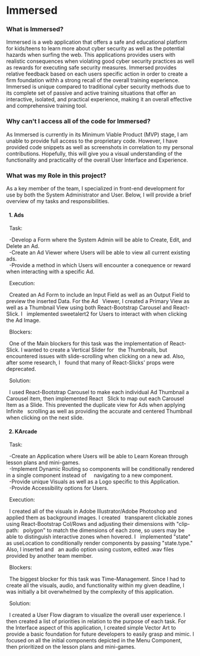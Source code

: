 # Immersed

<h3>What is Immersed?</h3>
Immersed is a web application that offers a safe and educational platform for kids/teens to learn more about cyber security as well as the potential hazards when surfing the web. This applications provides users with realistic consequences when violating good cyber security practices as well as rewards for executing safe security measures. Immersed provides relative feedback based on each users specific action in order to create a firm foundation withh a strong recall of the overall training experience. Immersed is unique compared to traditional cyber security methods due to its complete set of passive and active training situations that offer an interactive, isolated, and practical experience, making it an overall effective and comprehensive training tool.
  </br>
<h3>Why can't I access all of the code for Immersed?</h3>
As Immersed is currently in its Minimum Viable Product (MVP) stage, I am unable to provide full access to the proprietary code. However, I have provided code snippets as well as screenshots in correlation to my personal contributions. Hopefully, this will give you a visual understanding of the functionality and practicality of the overall User Interface and Experience.
  </br>
<h3>What was my Role in this project?</h3>
As a key member of the team, I specialized in front-end development for use by both the System Administrator and User. Below, I will provide a brief overview of my tasks and responsibilities.
  </br>
<h4>&nbsp; 1. Ads</h4>
&nbsp; Task:
  </br>
<p>&nbsp; -Develop a Form where the System Admin will be able to Create, Edit, and Delete an Ad. 
  </br>
&nbsp; -Create an Ad Viewer where Users will be able to view all current existing ads.
  </br>
&nbsp; -Provide a method in which Users will encounter a conequence or reward when interacting with a specific Ad.</p>
&nbsp; Execution: 
  </br>
<p>&nbsp; Created an Ad Form to include an Input Field as well as an Output Field to preview the inserted Data. For the Ad &nbsp;&nbsp;Viewer, I created a Primary View as well as a Thumbnail View using both React-Bootstrap Carousel and React-Slick. I &nbsp;&nbsp;implemented sweetalert2 for Users to interact with when clicking the Ad Image.</p>
&nbsp; Blockers:
  </br>
<p>&nbsp; One of the Main blockers for this task was the implementation of React-Slick. I wanted to create a Vertical Slider for &nbsp;&nbsp;the Thumbnails, but encountered issues with slide-scrolling when clicking on a new ad. Also, after some research, I &nbsp;&nbsp;found that many of React-Slicks' props were deprecated.</p>
&nbsp; Solution:
  </br>
<p>&nbsp; I used React-Bootstrap Carousel to make each individual Ad Thumbnail a Carousel item, then implemented React &nbsp;&nbsp;Slick to map out each Carousel Item as a Slide. This prevented the duplicate view for Ads when applying Infinite &nbsp;&nbsp;scrolling as well as providing the accurate and centered Thumbnail when clicking on the next slide.</p>
<h4>&nbsp; 2. KArcade</h4>
&nbsp; Task:
  </br>
<p>&nbsp; -Create an Application where Users will be able to Learn Korean through lesson plans and mini-games.
  </br>
&nbsp; -Implement Dynamic Routing so components will be conditionally rendered in a single component instead of &nbsp;&nbsp;&nbsp;&nbsp;navigating to a new component.
  </br>
&nbsp; -Provide unique Visuals as well as a Logo specific to this Application.
  </br>
&nbsp; -Provide Accessibility options for Users.</p>
&nbsp; Execution:
  </br>
<p>&nbsp; I created all of the visuals in Adobe Illustrator/Adobe Photoshop and applied them as background images. I created &nbsp;&nbsp;transparent clickable zones using React-Bootstrap Col/Rows and adjusting their dimensions with "clip-path: &nbsp;&nbsp;polygon" to match the dimensions of each zone, so users may be able to distinguish interactive zones when hovered. I &nbsp;&nbsp;implemented "state" as useLocation to conditionally render components by passing "state.type." Also, I inserted and &nbsp;&nbsp;an audio option using custom, edited .wav files provided by another team member.</p>
&nbsp; Blockers:
  </br>
<p>&nbsp; The biggest blocker for this task was Time-Management. Since I had to create all the visuals, audio, and functionality within my given deadline, I was initially a bit overwhelmed by the complexity of this application.</p>
&nbsp; Solution:
  </br>
<p>&nbsp; I created a User Flow diagram to visualize the overall user experience. I then created a list of priorities in relation to the purpose of each task. For the Interface aspect of this application, I created simple Vector Art to provide a basic foundation for future developers to easily grasp and mimic. I focused on all the initial components depicted in the Menu Component, then prioritized on the lesson plans and mini-games.

